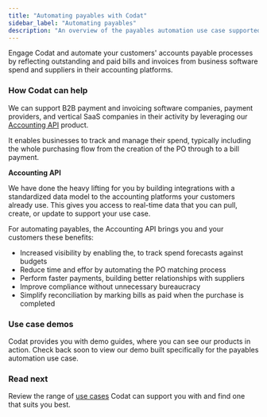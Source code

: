 ```yaml
---
title: "Automating payables with Codat"
sidebar_label: "Automating payables"
description: "An overview of the payables automation use case supported by Codat"
---
```


Engage Codat and automate your customers' accounts payable processes by reflecting outstanding and paid bills and invoices from business software spend and suppliers in their accounting platforms.

### How Codat can help

We can support B2B payment and invoicing software companies, payment providers, and vertical SaaS companies in their activity by leveraging our [Accounting API](/accounting-api/overview) product. 

It enables businesses to track and manage their spend, typically including the whole purchasing flow from the creation of the PO through to a bill payment.

**Accounting API**

We have done the heavy lifting for you by building integrations with a standardized data model to the accounting platforms your customers already use. This gives you access to real-time data that you can pull, create, or update to support your use case.

For automating payables, the Accounting API brings you and your customers these benefits:

- Increased visibility by enabling the, to track spend forecasts against budgets
- Reduce time and effor by automating the PO matching process
- Perform faster payments, building better relationships with suppliers
- Improve compliance without unnecessary bureaucracy
- Simplify reconciliation by marking bills as paid when the purchase is completed



### Use case demos

Codat provides you with demo guides, where you can see our products in action. Check back soon to view our demo built specifically for the payables automation use case.

### Read next

Review the range of [use cases](/usecases/overview) Codat can support you with and find one that suits you best.